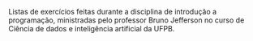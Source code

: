 
Listas de exercícios feitas durante a disciplina de introdução a programação, ministradas pelo professor Bruno Jefferson no curso de Ciência de dados e inteligência artificial da UFPB.  
